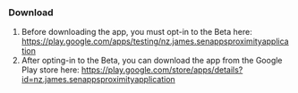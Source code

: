 ### Download

1. Before downloading the app, you must opt-in to the Beta here: https://play.google.com/apps/testing/nz.james.senappsproximityapplication
2. After opting-in to the Beta, you can download the app from the Google Play store here: https://play.google.com/store/apps/details?id=nz.james.senappsproximityapplication
